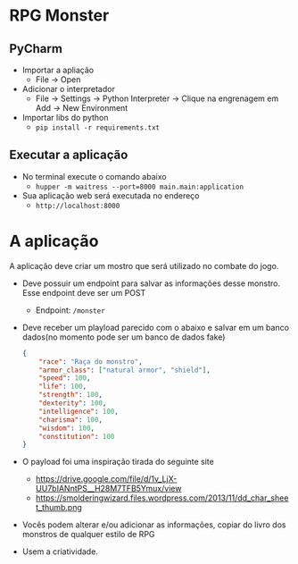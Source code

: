 # RPG Monster

## PyCharm
* Importar a apliação
    * File -> Open
* Adicionar o interpretador
    * File -> Settings ->  Python Interpreter -> Clique na engrenagem em Add -> New Environment
* Importar libs do python
    * ```pip install -r requirements.txt``` 

## Executar a aplicação 

* No terminal execute o comando abaixo  
    * ```hupper -m waitress --port=8000 main.main:application```
 * Sua aplicação web será executada no endereço
    * ```http://localhost:8000``` 

# A aplicação
A aplicação deve criar um mostro que será utilizado no combate do jogo. 

* Deve possuir um endpoint para salvar as informações desse monstro. Esse endpoint deve ser um POST
    * Endpoint: ```/monster```
* Deve receber um playload parecido com o abaixo e salvar em um banco dados(no momento pode ser um banco de dados fake)

    ```json
    {
        "race": "Raça do monstro",
        "armor_class": ["natural armor", "shield"],
        "speed": 100,
        "life": 100,        
        "strength": 100,
        "dexterity": 100,
        "intelligence": 100,
        "charisma": 100,
        "wisdom": 100,
        "constitution": 100
    }
    ``` 
* O payload foi uma inspiração tirada do seguinte site
    * https://drive.google.com/file/d/1v_LjX-UU7bIANntPS__H28M7TFB5Ymux/view
    * https://smolderingwizard.files.wordpress.com/2013/11/dd_char_sheet_thumb.png
* Vocês podem alterar e/ou adicionar as informações, copiar do livro dos monstros de qualquer estilo de RPG
* Usem a criatividade.
  